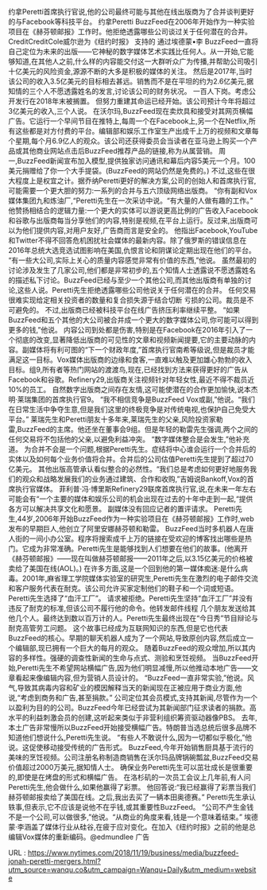 约拿Peretti首席执行官说,他的公司最终可能与其他在线出版商为了合并谈判更好的与Facebook等科技平台。 
 约拿Peretti BuzzFeed在2006年开始作为一种实验项目在《赫芬顿邮报》工作时。他拒绝透露哪些公司谈过关于任何潜在的合并。CreditCreditCole威尔逊为《纽约时报》 
 支持的 
 通过埃德蒙•李 
 BuzzFeed一直将自己定位为未来的出版——它神秘的数字媒体艺术实践比任何人。从一开始,它能够知道,在其他人之前,什么样的内容能交付这一大群听众广为传播,并帮助公司吸引十亿美元的风险资金,源源不断的大多是积极的媒体的关注。 
 然后是2017年,当时该公司的收入3.5亿美元的目标相去甚远。销售而不是在平坦的约为2.6亿美元,据知情的三个人不愿透露姓名的发言,讨论该公司的财务状况。 
 一百人下岗。考虑公开发行在2018年末被搁置。 
 但努力重建其命运已经开始。该公司预计今年将超过3亿美元的收入,三个人说。 
 在沃尔玛,BuzzFeed现在卖炊具和接受对其网页横幅广告。它运行一个早间节目在推特上,每周一个在Facebook上,另一个在Netflix,所有这些都是对方付费的平台。编辑部和娱乐工作室生产出成千上万的视频和文章每个星期,每个月6.9亿人的观众。该公司还获得委员会当读者在亚马逊上购买一个产品或其他商业网站点击后BuzzFeed推荐产品的链接,称为从属营销。 
 周一,BuzzFeed新闻宣布加入模型,提供独家访问通讯和幕后内容5美元一个月。100美元捐赠给了你一个大手提袋。(BuzzFeed的网站仍然是免费的。) 
 不过,这些在很大程度上是权宜之计。据乔纳Peretti更好的解决方案,公司的创始人和首席执行官,可能需要一个更大胆的努力:一系列的合并与五六顶级网络出版商。 
 “你有副和Vox媒体集团九和炼油厂,“Peretti先生在一次采访中说。“有大量的人做有趣的工作。” 
 他赞扬相结合的逻辑力量:一个更大的实体可以游说更高比例的广告收入Facebook和谷歌与出版商每当分享他们的内容,特别是视频,在平台上运行。反过来,出版商可以为他们提供内容,对用户友好,广告商而言是安全的。 
 他指出Facebook,YouTube和Twitter不得不回答危机困扰社会媒体的最新内容。除了俄罗斯的错误信息在2016年总统大选竞选试图影响在美国,仇恨言论和阴谋论定期出现在他们的平台。 
 “有一些大公司,实际上关心的质量内容感觉非常有价值的东西,”他说。 
 虽然最初的讨论涉及发生了几家公司,他们都是非常初步的,五个知情人士透露说不愿透露姓名的描述私下讨论。BuzzFeed已经与至少一个其他公司,而其他出版商有单独的讨论,这些人说。Peretti先生拒绝透露哪些公司他说关于任何潜在的合并。 
 任何交易很难实现给定相关投资者的数量和复合损失源于结合切断 
 亏损的公司。裁员是不可避免的。 
 不过,出版商已经被科技平台在线广告挤压利率继续平整。 
 “如果BuzzFeed和五个其他的大公司被合并成一个更大的数字媒体公司,你可能可以得到更多的钱,”他说。 
 内容公司到处都是伤害,特别是在Facebook在2016年引入了一个彻底的改变,显著降低出版商的可见性的文章和视频新闻提要,它的主要动脉的内容。副媒体将有利可图的“下一个财政年度,”首席执行官南希等级说,但是裁员才能满足这一目标。Vox媒体出版商的边缘和食客,一直难以触及更加雄心勃勃的收入目标。组9,所有者等热门网站的渡渡鸟,现在,已经找到方法来获得更好的广告从Facebook和谷歌。Refinery29,出版商关注视频针对年轻女性,最近不得不裁员近10%的员工。 
 自然数字出版商之间存在友情,这可能使潜在的合作更加愉快,说本杰明·莱瑞集团的首席执行官9。 
 “我不相信竞争是BuzzFeed Vox或副,”他说。“我们在日常生活中争夺生意,但是我们这里的终极竞争是对传统电视,也保护自己免受大平台。” 
 莱瑞先生和Peretti朋友十多年来,莱瑞先生的父亲,风险投资家勒雷,BuzzFeed的主席。他还坐在董事会9组。但是年轻的勒雷先生强调,两个之间的任何交易将不包括他的父亲,以避免利益冲突。 
 “数字媒体整合是会发生,”他补充道。 
 为合并不会是一个问题,根据Peretti先生。症结将中心谁会运行一个合并后的实体以及如何每个业务价值将合并。合并后的公司估值Peretti先生提到了超过70亿美元。 
 其他出版高管承认看似整合的必然性。“我们总是考虑如何更好地服务我们的观众和战略发展我们的业务通过建筑、合作和收购,”吉姆说Bankoff,Vox的首席执行官媒体。 
 菲利普·冯·博里斯Refinery29联席首席执行官,说,在未来一年左右可能会有“一个主要的媒体和娱乐公司的机会出现在过去的十年中走到一起,“提供各方可以解决共享文化和愿景。 
 副媒体没有回应记者的置评请求。 
 Peretti先生,44岁,2006年开始BuzzFeed作为一种实验项目在《赫芬顿邮报》工作时,web发布的早期巨人,他创立了阿里安娜赫芬顿和勒雷。 
 BuzzFeed当时多机器人在唐人街的一间小办公室。程序将搜索成千上万的链接在受欢迎的博客找出哪些是热门。它成为非常准确。Peretti先生是能够找到人们想要在他们的故事。(他离开《赫芬顿邮报》——现在叫做赫芬顿邮报——2011年之后,以3.15亿美元的价格被卖给了美国在线(AOL)。) 
 在许多方面,这是一个回到他的第一媒体痴迷:是什么病毒。2001年,麻省理工学院媒体实验室的研究生,Peretti先生在激烈的电子邮件交流和客户服务代表在耐克。该公司允许买家定制他们的鞋子和一个词或短语。Peretti先生选择了“血汗工厂”。 
 请求被拒绝。Peretti先生坚持“血汗工厂”并没有违反了耐克的标准,但该公司不履行他的命令。他转发邮件线程 
 几个朋友发送给其他几个人。最终达到数以百万计的人。Peretti先生最终出现在“今日秀”节目辩论与耐克高管劳工问题。 
 这个故事已经成为互联网知识的东西,但是它也代表BuzzFeed的核心。早期的聊天机器人成为了一个网站,导致原创内容,然后成立一个编辑部,现已拥有一个巨大的每月的观众。 
 随着BuzzFeed的观众增加,所以其内容的多样性。强硬的调查性新闻的生命与点式、测验和烹饪视频。 
 当BuzzFeed开始,Peretti先生不希望网站横幅广告,因为他们明显减慢,所以他推动本地广告——文章看起来像编辑内容,但为营销人员设计的。 
 “BuzzFeed一直非常实验,”他说。风气,导致其病毒内容和矿业的模因解释当天的新闻现在正被应用于商业方面,他说,“考虑到商务和广告,甚至捐款。” 
 公司定位其会员模式,支持其新闻,尽管作为一个以盈利为目的的公司。BuzzFeed今年已经尝试为其新闻部门征求读者的捐款。高水平的利益刺激会员的创建,这听起来类似于非营利组织筹资驱动器像PBS。 
 去年,本土广告非常慢所以BuzzFeed开始接受横幅广告。特朗普当选总统后很多品牌不知道他们想说什么,Peretti先生说。 
 “有些人不敢说什么,因为一切都似乎极化,”他说。这促使移动接受传统的广告形式。 
 BuzzFeed,今年开始销售厨具基于流行的美味的烹饪视频。公司注册名称制造商销售在沃尔玛品牌锅碗瓢盆,BuzzFeed交易价值超过2000万美元,据知情人士。 
 确保业务Peretti先生可以茁壮成长是很重要的,即使是在烤盘的形式和横幅广告。 
 在洛杉矶的一次员工会议上几年前,有人问Peretti先生,他会做什么,如果他赢得了彩票。 
 他回答说:“我已经赢得了彩票当我们赫芬顿邮报卖给了美国在线。之后,我出去买了一辆本田奥德赛。” 
 Peretti先生承认轶事,但表示,它不应该是说他不在乎钱,或其重要性BuzzFeed。 
 “公司不产生金钱不是一个公司,可以做很多,”他说。“从商业的角度来看,钱是一个意味着结束。” 
 埃德蒙·李涵盖了媒体行业从硅谷,在疲于应对变化。在加入《纽约时报》之前的他是总编辑Vox媒体的重新编码。@edmundlee 
 广告 
  
   
  URL : https://www.nytimes.com/2018/11/19/business/media/buzzfeed-jonah-peretti-mergers.html?utm_source=wanqu.co&utm_campaign=Wanqu+Daily&utm_medium=website